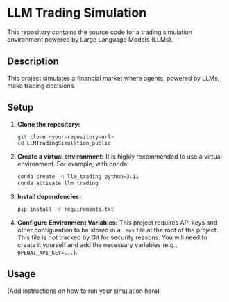 # LLM Trading Simulation

This repository contains the source code for a trading simulation environment powered by Large Language Models (LLMs).

## Description

This project simulates a financial market where agents, powered by LLMs, make trading decisions.

## Setup

1.  **Clone the repository:**
    ```bash
    git clone <your-repository-url>
    cd LLMTradingSimulation_public
    ```

2.  **Create a virtual environment:**
    It is highly recommended to use a virtual environment. For example, with conda:
    ```bash
    conda create -n llm_trading python=3.11
    conda activate llm_trading
    ```

3.  **Install dependencies:**
    ```bash
    pip install -r requirements.txt
    ```

4.  **Configure Environment Variables:**
    This project requires API keys and other configuration to be stored in a `.env` file at the root of the project. This file is not tracked by Git for security reasons. You will need to create it yourself and add the necessary variables (e.g., `OPENAI_API_KEY=...`).

## Usage

(Add instructions on how to run your simulation here) 